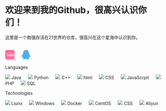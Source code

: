 <h1>欢迎来到我的Github，很高兴认识你们！</h1>
<span>这里是一个勉强存活在21世界的仓库，很高兴在这个星海中认识到你。</span><br><br>
<p>
<a href="https://space.bilibili.com/396557587">
<img src="image/bilibili.png" alt="Sun_Cosmos" width="30" height="30">
</a>&emsp;
<a href="tencent://Message/?Uin=3235844201&websiteName=q-zone.qq.com&Menu=yes3235844201">
<img src="image/qq.png" alt="Sun_Cosmos" width="30" height="30">
</a>
</p>
<p style="font-wegith:bold;">Languages</p>
<p>
  <image src="image/java.png" width=”15“ height="15"> Java &emsp;
  <image src="image/Python.png" width=”15“ height="15"> Python &emsp;
  <image src="image/C.png" width=”15“ height="15"> C++ &emsp;
  <image src="image/html.png" width=”15“ height="15"> html &emsp;
  <image src="image/css.png" width=”15“ height="15"> CSS &emsp;
  <image src="image/js.png" width=”15“ height="15"> JavaScrpit &emsp;
  <image src="image/php.png" width=”15“ height="15"> PHP &emsp;
  <image src="image/sql.png" width=”15“ height="15"> SQL &emsp;
</p>
<p style="font-wegith:bold;">Technologies</p>
<p>
  <image src="image/liunx.png" width=”15“ height="15"> Liunx &emsp;
  <image src="image/windows.png" width=”15“ height="15"> Windows &emsp;
  <image src="image/docker.png" width=”15“ height="15"> Docker &emsp;
  <image src="image/cnetos.png" width=”15“ height="15"> CentOS &emsp;
  <image src="image/Nodejs.png" width=”15“ height="15"> CSS &emsp;
  <image src="image/ali.png" width=”15“ height="15"> Aliyun &emsp;
</p>
